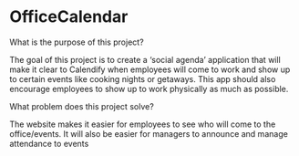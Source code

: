 # OfficeCalendar
What is the purpose of this project? 

The goal of this project is to create a ‘social agenda’ application that will make it clear to Calendify when employees will come to work and show up to certain events like cooking nights or getaways. This app should also encourage employees to show up to work physically as much as possible. 

What problem does this project solve? 

The website makes it easier for employees to see who will come to the office/events. It will also be easier for managers to announce and manage attendance to events 